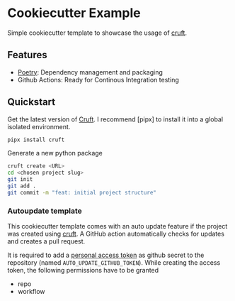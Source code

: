 # Cookiecutter Example

Simple cookiecutter template to showcase the usage of [cruft](https://github.com/cruft/cruft).

## Features

* [Poetry]: Dependency management and packaging
* Github Actions: Ready for Continous Integration testing
## Quickstart

Get the latest version of [Cruft].
I recommend [pipx] to install it into a global isolated environment.

```sh
pipx install cruft
```

Generate a new python package

```sh
cruft create <URL>
cd <chosen project slug>
git init
git add .
git commit -m "feat: initial project structure"
```

### Autoupdate template

This cookiecutter template comes with an auto update feature if the project was created using [cruft].
A GitHub action automatically checks for updates and creates a pull request.

It is required to add a [personal access token](https://docs.github.com/en/free-pro-team@latest/github/authenticating-to-github/creating-a-personal-access-token)
as github secret to the repository (named `AUTO_UPDATE_GITHUB_TOKEN`).
While creating the access token, the following permissions have to be granted

* repo
* workflow

[Cruft]: https://github.com/cruft/cruft
[Poetry]: https://python-poetry.org/
